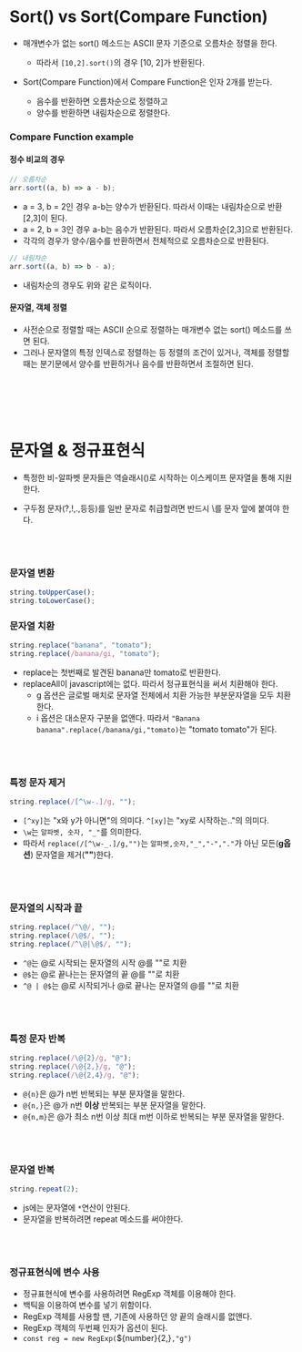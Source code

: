 # Sort() vs Sort(Compare Function)

- 매개변수가 없는 sort() 메소드는 ASCII 문자 기준으로 오름차순 정렬을 한다.

  - 따라서 `[10,2].sort()`의 경우 [10, 2]가 반환된다.

- Sort(Compare Function)에서 Compare Function은 인자 2개를 받는다.
  - 음수를 반환하면 오름차순으로 정렬하고
  - 양수를 반환하면 내림차순으로 정렬한다.

### Compare Function example

#### 정수 비교의 경우

```js
// 오름차순
arr.sort((a, b) => a - b);
```

- a = 3, b = 2인 경우 a-b는 양수가 반환된다. 따라서 이때는 내림차순으로 반환[2,3]이 된다.
- a = 2, b = 3인 경우 a-b는 음수가 반환된다. 따라서 오름차순[2,3]으로 반환된다.
- 각각의 경우가 양수/음수를 반환하면서 전체적으로 오름차순으로 반환된다.

```js
// 내림차순
arr.sort((a, b) => b - a);
```

- 내림차순의 경우도 위와 같은 로직이다.

#### 문자열, 객체 정렬

- 사전순으로 정렬할 때는 ASCII 순으로 정렬하는 매개변수 없는 sort() 메소드를 쓰면 된다.
- 그러나 문자열의 특정 인덱스로 정렬하는 등 정렬의 조건이 있거나, 객체를 정렬할 때는 분기문에서 양수를 반환하거나 음수를 반환하면서 조절하면 된다.

<br>
<br>
<br>
<br>

# 문자열 & 정규표현식

- 특정한 비-알파벳 문자들은 역슬래시(\)로 시작하는 이스케이프 문자열을 통해 지원한다.

- 구두점 문자(?,!,.,등등)를 일반 문자로 취급할려면 반드시 \를 문자 앞에 붙여야 한다.

<br>
<br>

### 문자열 변환

```js
string.toUpperCase();
string.toLowerCase();
```

### 문자열 치환

```js
string.replace("banana", "tomato");
string.replace(/banana/gi, "tomato");
```

- replace는 첫번째로 발견된 banana만 tomato로 반환한다.
- replaceAll이 javascript에는 없다. 따라서 정규표현식을 써서 치환해야 한다.
  - g 옵션은 글로벌 매치로 문자열 전체에서 치환 가능한 부분문자열을 모두 치환한다.
  - i 옵션은 대소문자 구분을 없앤다. 따라서 `"Banana banana".replace(/banana/gi,"tomato)`는 "tomato tomato"가 된다.

<br>
<br>

### 특정 문자 제거

```js
string.replace(/[^\w-.]/g, "");
```

- `[^xy]`는 "x와 y가 아니면"의 의미다. `^[xy]`는 "xy로 시작하는.."의 의미다.
- `\w`는 `알파벳, 숫자, "_"`를 의미한다.
- 따라서 `replace(/[^\w-_.]/g,"")`는 `알파벳,숫자,"_","-","."`가 아닌 모든(**g옵션**) 문자열을 제거(**""**)한다.

<br>
<br>

### 문자열의 시작과 끝

```js
string.replace(/^\@/, "");
string.replace(/\@$/, "");
string.replace(/^\@|\@$/, "");
```

- `^@`는 @로 시작되는 문자열의 시작 @를 ""로 치환
- `@$`는 @로 끝나는는 문자열의 끝 @를 ""로 치환
- `^@ | @$`는 @로 시작되거나 @로 끝나는 문자열의 @를 ""로 치환

<br>
<br>

### 특정 문자 반복

```js
string.replace(/\@{2}/g, "@");
string.replace(/\@{2,}/g, "@");
string.replace(/\@{2,4}/g, "@");
```

- `@{n}`은 @가 n번 반복되는 부분 문자열을 말한다.
- `@{n,}`은 @가 n번 **이상** 반복되는 부분 문자열을 말한다.
- `@{n,m}`은 @가 최소 n번 이상 최대 m번 이하로 반복되는 부분 문자열을 말한다.

<br>
<br>

### 문자열 반복

```js
string.repeat(2);
```

- js에는 문자열에 `*`연산이 안된다.
- 문자열을 반복하려면 repeat 메소드를 써야한다.

<br>
<br>

### 정규표현식에 변수 사용

- 정규표현식에 변수를 사용하려면 RegExp 객체를 이용해야 한다.
- 백틱을 이용하여 변수를 넣기 위함이다.
- RegExp 객체를 사용할 땐, 기존에 사용하던 양 끝의 슬래시를 없앤다.
- RegExp 객체의 두번째 인자가 옵션이 된다.
- `const reg = new RegExp(`${number}{2,}`,"g")`
